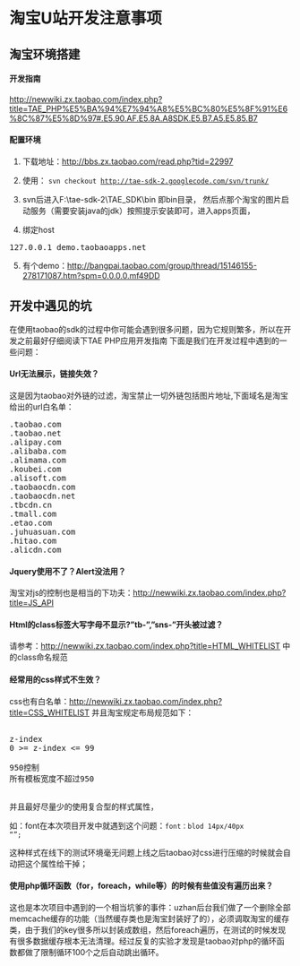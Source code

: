 # 淘宝U站开发注意事项
## 淘宝环境搭建
#### 开发指南
http://newwiki.zx.taobao.com/index.php?title=TAE_PHP%E5%BA%94%E7%94%A8%E5%BC%80%E5%8F%91%E6%8C%87%E5%8D%97#.E5.90.AF.E5.8A.A8SDK.E5.B7.A5.E5.85.B7

#### 配置环境
1. 下载地址：http://bbs.zx.taobao.com/read.php?tid=22997
2. 使用：
	<code>svn checkout http://tae-sdk-2.googlecode.com/svn/trunk/</code>

3. svn后进入F:\tae-sdk-2\TAE_SDK\bin  即bin目录， 然后点那个淘宝的图片启动服务（需要安装java的jdk）按照提示安装即可，进入apps页面，

4. 绑定host
<pre>
127.0.0.1 demo.taobaoapps.net
</pre>

5. 有个demo：http://bangpai.taobao.com/group/thread/15146155-278171087.htm?spm=0.0.0.0.mf49DD

## 开发中遇见的坑

在使用taobao的sdk的过程中你可能会遇到很多问题，因为它规则繁多，所以在开发之前最好仔细阅读下TAE PHP应用开发指南 下面是我们在开发过程中遇到的一些问题：

#### Url无法展示，链接失效？

这是因为taobao对外链的过滤，淘宝禁止一切外链包括图片地址,下面域名是淘宝给出的url白名单：
<pre>
.taobao.com
.taobao.net
.alipay.com
.alibaba.com
.alimama.com
.koubei.com
.alisoft.com
.taobaocdn.com
.taobaocdn.net
.tbcdn.cn
.tmall.com
.etao.com
.juhuasuan.com
.hitao.com
.alicdn.com
</pre>

#### Jquery使用不了？Alert没法用？
淘宝对js的控制也是相当的下功夫：http://newwiki.zx.taobao.com/index.php?title=JS_API
#### Html的class标签大写字母不显示?”tb-”,”sns-”开头被过滤？
请参考：http://newwiki.zx.taobao.com/index.php?title=HTML_WHITELIST 中的class命名规范
#### 经常用的css样式不生效？
css也有白名单：http://newwiki.zx.taobao.com/index.php?title=CSS_WHITELIST 并且淘宝规定布局规范如下：

<pre>

z-index
0 >= z-index <= 99

950控制
所有模板宽度不超过950

</pre>


并且最好尽量少的使用复合型的样式属性，

如：font在本次项目开发中就遇到这个问题：<code>font：blod 14px/40px “”;</code>

这种样式在线下的测试环境毫无问题上线之后taobao对css进行压缩的时候就会自动把这个属性给干掉；


#### 使用php循环函数（for，foreach，while等）的时候有些值没有遍历出来？

这也是本次项目中遇到的一个相当坑爹的事件：uzhan后台我们做了一个删除全部memcache缓存的功能（当然缓存类也是淘宝封装好了的），必须调取淘宝的缓存类，由于我们的key很多所以封装成数组，然后foreach遍历，在测试的时候发现有很多数据缓存根本无法清理。经过反复的实验才发现是taobao对php的循环函数都做了限制循环100个之后自动跳出循环。
